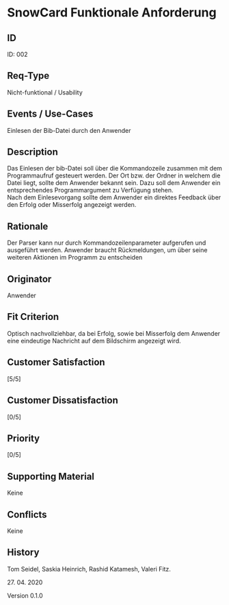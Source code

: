 # SnowCard Funktionale Anforderung

## ID

ID: 002

## Req-Type

Nicht-funktional / Usability

## Events / Use-Cases

Einlesen der Bib-Datei durch den Anwender

## Description

Das Einlesen der bib-Datei soll über die Kommandozeile zusammen mit dem Programmaufruf gesteuert werden.
Der Ort bzw. der Ordner in welchem die Datei liegt, sollte dem Anwender bekannt sein.
Dazu soll dem Anwender ein entsprechendes Programmargument zu Verfügung stehen.  
Nach dem Einlesevorgang sollte dem Anwender ein direktes Feedback über den Erfolg oder Misserfolg angezeigt werden.

## Rationale

Der Parser kann nur durch Kommandozeilenparameter aufgerufen und ausgeführt werden. 
Anwender braucht Rückmeldungen, um über seine weiteren Aktionen im Programm zu entscheiden

## Originator

Anwender

## Fit Criterion

Optisch nachvollziehbar, da bei Erfolg, sowie bei Misserfolg dem Anwender eine eindeutige Nachricht auf dem Bildschirm angezeigt wird.

## Customer Satisfaction

[5/5]

## Customer Dissatisfaction

[0/5]

## Priority

[0/5]

## Supporting Material

Keine

## Conflicts

Keine

## History

Tom Seidel,
Saskia Heinrich,
Rashid Katamesh,
Valeri Fitz.

27\. 04\. 2020

Version 0.1.0
